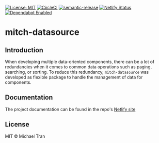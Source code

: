 [![License: MIT](https://img.shields.io/badge/License-MIT-yellow.svg)](https://opensource.org/licenses/MIT)
[![CircleCI](https://circleci.com/gh/deltoss/mitch-datasource.svg?style=svg)](https://circleci.com/gh/deltoss/mitch-datasource)
[![semantic-release](https://img.shields.io/badge/%20%20%F0%9F%93%A6%F0%9F%9A%80-semantic--release-e10079.svg)](https://github.com/semantic-release/semantic-release)
[![Netlify Status](https://api.netlify.com/api/v1/badges/caf9565a-9cd5-47c2-a6d8-e52333d17376/deploy-status)](https://app.netlify.com/sites/mitch-datasource/deploys)
[![Dependabot Enabled](https://img.shields.io/badge/Dependabot-Enabled-lightgrey.svg?logo=dependabot&labelColor=blue)](https://dependabot.com/)

# mitch-datasource

## Introduction

When developing multiple data-oriented components, there can be a lot of redundancies when it comes to common data operations such as paging, searching, or sorting. To reduce this redundancy, `mitch-datasource` was developed as flexible package to handle the management of data for components.

## Documentation

The project documentation can be found in the repo's [Netlify site](https://mitch-datasource.netlify.com)

## License

MIT © Michael Tran
